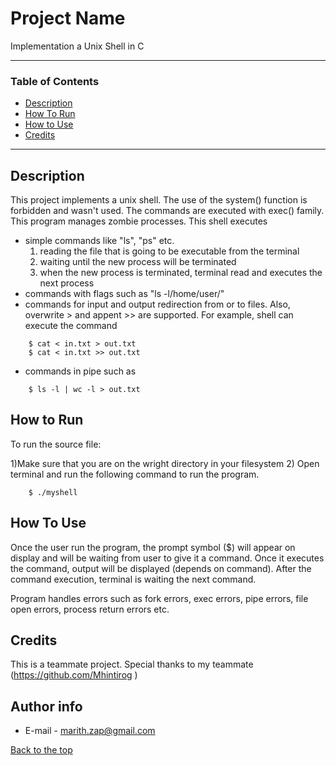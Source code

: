 # Project Name
Implementation a Unix Shell in C

---

### Table of Contents

- [Description](#description)
- [How To Run](#how-to-run)
- [How to Use](#how-to-use)
- [Credits](#credits)

---
## Description

This project implements a unix shell. The use of the system() function is forbidden and wasn't used. The commands are executed with exec() family. This program manages zombie processes. This shell executes

- simple commands like "ls", "ps" etc.
    1) reading the file that is going to be executable from the terminal
    2) waiting until the new process will be terminated
    3) when the new process is terminated, terminal read and executes the next process 
- commands with flags such as "ls -l/home/user/"
- commands for input and output redirection from or to files. Also, overwrite > and appent >> are supported. For example, shell can execute the command
```
    $ cat < in.txt > out.txt
    $ cat < in.txt >> out.txt
```
- commands in pipe such as
```
    $ ls -l | wc -l > out.txt
```

## How to Run

 To run the source file:

1)Make sure that you are on the wright directory in your filesystem 
2) Open terminal and run the following command to run the program.


```
    $ ./myshell
```

## How To Use

Once the user run the program, the prompt symbol ($) will appear on display and will be waiting from user to give it a command. Once it executes the command, output will be displayed (depends on command). After the command execution, terminal is waiting the next command.

Program handles errors such as fork errors, exec errors, pipe errors, file open errors, process return errors etc.

## Credits

This is a teammate project. Special thanks to my teammate (https://github.com/Mhintirog
)

## Author info 

- E-mail - marith.zap@gmail.com

[Back to the top](#project-name)
